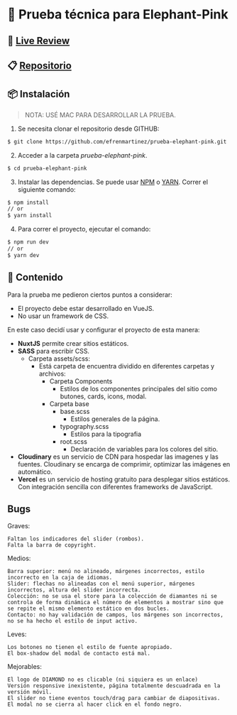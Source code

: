 # 🎉 Prueba técnica para Elephant-Pink

## 📱 [Live Review](https://elephant-pink.efrenmartinez.dev/)
## 📋 [Repositorio](https://github.com/efrenmartinez/prueba-elephant-pink)

## 📦  Instalación

> NOTA: USÉ MAC PARA DESARROLLAR LA PRUEBA.

1. Se necesita clonar el repositorio desde GITHUB:

```bash
$ git clone https://github.com/efrenmartinez/prueba-elephant-pink.git
```

2. Acceder a la carpeta *prueba-elephant-pink*.

```bash
$ cd prueba-elephant-pink
```

3. Instalar las dependencias. Se puede usar [NPM](https://www.npmjs.com/) o [YARN](https://yarnpkg.com/). Correr el siguiente comando:

```bash
$ npm install
// or
$ yarn install
```

4. Para correr el proyecto, ejecutar el comando:

```bash
$ npm run dev
// or
$ yarn dev
```
## 📖 Contenido

Para la prueba me pedieron ciertos puntos a considerar:

* El proyecto debe estar desarrollado en VueJS.
* No usar un framework de CSS.

En este caso decidí usar y configurar el proyecto de esta manera:

* **NuxtJS** permite crear sitios estáticos.
* **SASS** para escribir CSS.
  * Carpeta assets/scss:
    * Está carpeta de encuentra dividido en diferentes carpetas y archivos:
        * Carpeta Components
          * Estilos de los componentes principales del sitio como butones, cards, icons, modal.
        * Carpeta base
            * base.scss
              * Estilos generales de la página.
            * typography.scss
              * Estilos para la tipografia
            * root.scss
              * Declaración de variables para los colores del sitio.
* **Cloudinary** es un servicio de CDN para hospedar las imagenes y las fuentes. Cloudinary se encarga de comprimir, optimizar las imágenes en automático.
* **Vercel** es un servicio de hosting gratuito para desplegar sitios estáticos. Con integración sencilla con diferentes frameworks de JavaScript.

## Bugs
Graves:

    Faltan los indicadores del slider (rombos).
    Falta la barra de copyright.

Medios:

    Barra superior: menú no alineado, márgenes incorrectos, estilo incorrecto en la caja de idiomas.
    Slider: flechas no alineadas con el menú superior, márgenes incorrectos, altura del slider incorrecta.
    Colección: no se usa el store para la colección de diamantes ni se controla de forma dinámica el número de elementos a mostrar sino que se repite el mismo elemento estático en dos bucles.
    Contacto: no hay validación de campos, los márgenes son incorrectos, no se ha hecho el estilo de input activo.

Leves:

    Los botones no tienen el estilo de fuente apropiado.
    El box-shadow del modal de contacto está mal.

Mejorables:

    El logo de DIAMOND no es clicable (ni siquiera es un enlace)
    Versión responsive inexistente, página totalmente descuadrada en la versión móvil.
    El slider no tiene eventos touch/drag para cambiar de diapositivas.
    El modal no se cierra al hacer click en el fondo negro.
